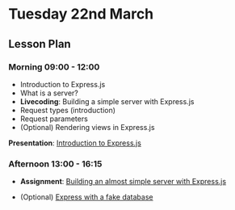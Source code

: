 # Tuesday 22nd March

## Lesson Plan

### Morning 09:00 - 12:00

+ Introduction to Express.js
+ What is a server?
+ **Livecoding**: Building a simple server with Express.js
+ Request types (introduction)
+ Request parameters
+ (Optional) Rendering views in Express.js

**Presentation**: [Introduction to Express.js](https://docs.google.com/presentation/d/1kpgOb-FBKFf0cmJdhsztj31N-x6iQ1BFG_FFA18CAU4/edit?usp=sharing)

### Afternoon 13:00 - 16:15

+ **Assignment**: [Building an almost simple server with Express.js](https://github.com/FrancoSpeziali/express-almost-simple-server)

+  (Optional) [Express with a fake database](https://github.com/FrancoSpeziali/express-with-fake-database)

